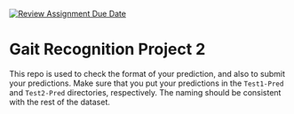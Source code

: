 [![Review Assignment Due Date](https://classroom.github.com/assets/deadline-readme-button-22041afd0340ce965d47ae6ef1cefeee28c7c493a6346c4f15d667ab976d596c.svg)](https://classroom.github.com/a/j78CS3NM)
# Gait Recognition Project 2

This repo is used to check the format of your prediction, and also to submit your predictions. Make sure that you put your predictions in the `Test1-Pred` and `Test2-Pred` directories, respectively. The naming should be consistent with the rest of the dataset.